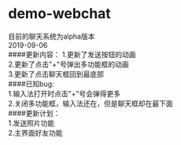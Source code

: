 # demo-webchat
目前的聊天系统为alpha版本   
2019-09-06   
####更新内容：
1.更新了发送按钮的动画   
2.更新了点击"+"号弹出多功能框的动画   
3.更新了点击聊天框回到最底部   
####已知bug:   
1.输入法打开时点击"+"号会弹得更多    
2.关闭多功能框，输入法还在，但是聊天框却在最下面     
####更新计划：  
1.发送照片功能   
2.主界面好友功能   